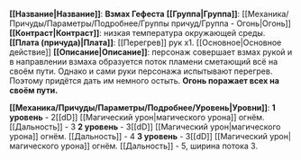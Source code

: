 **[[Название|Название]]**: **Взмах Гефеста**
**[[Группа|Группа]]**: [[Механика/Причуды/Параметры/Подробнее/Группы причуд/Группа - Огонь|Огонь]] 
**[[Контраст|Контраст]]**: низкая температура окружающей среды.
**[[Плата (причуда)|Плата]]**: [[Перегрев]] рук х1. [[Основное|Основное действие]]
**[[Описание|Описание]]**: персонаж совершает взмах рукой и в направлении взмаха образуется поток пламени сметающий всё на своём пути. Однако и сами руки персонажа испытывают перегрев. Поэтому придётся дать им немного остыть. **Огонь поражает всех на своём пути.**

**[[Механика/Причуды/Параметры/Подробнее/Уровень|Уровни]]**:
**1 уровень** - 2[[dD]] [[Магический урон|магического урона]] огнём. [[Дальность]] - 3
**2 уровень** - 3[[dD]] [[Магический урон|магического урона]] огнём. [[Дальность]] - 4
**3 уровень** - 3[[dD]] [[Магический урон|магического урона]] огнём. [[Дальность]] - 5, ширина потока 3.